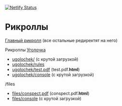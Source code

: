 [![Netlify Status](https://api.netlify.com/api/v1/badges/c1f9a2df-a33b-41f0-a071-cf8bf2b560e1/deploy-status)](https://app.netlify.com/sites/stalkergq/deploys)
# Рикроллы
[Главный рикролл](https://stalker.gq/lol) (все остальные редиректят на него)

Рикроллы [Уголочка](https://gmodugolochek.ru/)
- [ugolochek/](https://stalker.gq/ugolochek/) (с крутой загрузкой)
- [ugolochek/rules](https://stalker.gq/ugolochek/rules)
- [ugolochek/test.pdf](https://stalker.gq/ugolochek/test.pdf) (test.pdf.**html**)
- [ugolochek/console](https://stalker.gq/ugolochek/console) (с крутой загрузкой)

/files
- [files/conspect.pdf](https://stalker.gq/files/conspect.pdf) (conspect.pdf.**html**)
- [files/console](https://stalker.gq/files/console) (с крутой загрузкой)
